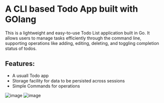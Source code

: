 # A CLI based Todo App built with GOlang
  This is a lightweight and easy-to-use Todo List application built in Go. It allows users to manage tasks efficiently through the command line, supporting operations like adding, editing, deleting, and toggling completion status of todos.
## Features:
- A usuall Todo app
- Storage facility for data to be persisted across sessions
- Simple Commands for operations

![image](https://github.com/user-attachments/assets/169b2321-cbf0-4973-9153-8001cb058755)
![image](https://github.com/user-attachments/assets/083f470f-7c7b-45b5-bcfa-8576ad66f105)

